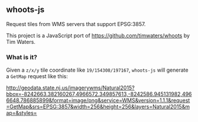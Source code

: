 <!--
[![npm version](https://badge.fury.io/js/whoots-js.svg)](https://badge.fury.io/js/whoots-js)
[![Build Status](https://circleci.com/gh/mapbox/whoots-js.svg?style=svg)](https://circleci.com/gh/mapbox/whoots-js)
-->
## whoots-js

Request tiles from WMS servers that support EPSG:3857.

This project is a JavaScript port of https://github.com/timwaters/whoots by Tim Waters.


### What is it?

Given a `z/x/y` tile coordinate like `19/154308/197167`, `whoots-js` will generate a `GetMap` request like this:

http://geodata.state.nj.us/imagerywms/Natural2015?bbox=-8242663.382160267,4966572.349857613,-8242586.945131982,4966648.786885899&format=image/png&service=WMS&version=1.1.1&request=GetMap&srs=EPSG:3857&width=256&height=256&layers=Natural2015&map=&styles=

<!--
### Usage

```js
// TODO
```

### Documentation

Complete API documentation is here:  http://mapbox.github.io/whoots-js/docs/

-->
